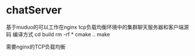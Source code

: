 # chatServer
基于muduo的可以工作在nginx tcp负载均衡环境中的集群聊天服务器和客户端源码
编译方式
cd build
rm -rf *
cmake ..
make

需要nginx的TCP负载均衡
